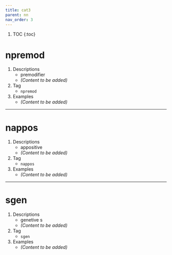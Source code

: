 ```yaml
---
title: cat3
parent: nn
nav_order: 3
---
```

1. TOC
{:toc}


# npremod

1. Descriptions
    - premodifier
    - *(Content to be added)*
2. Tag
    - `npremod`
3. Examples
    - *(Content to be added)*

---

# nappos

1. Descriptions
    - appositive
    - *(Content to be added)*
2. Tag
    - `nappos`
3. Examples
    - *(Content to be added)*

---

# sgen

1. Descriptions
    - genetive s
    - *(Content to be added)*
2. Tag
    - `sgen`
3. Examples
    - *(Content to be added)*

